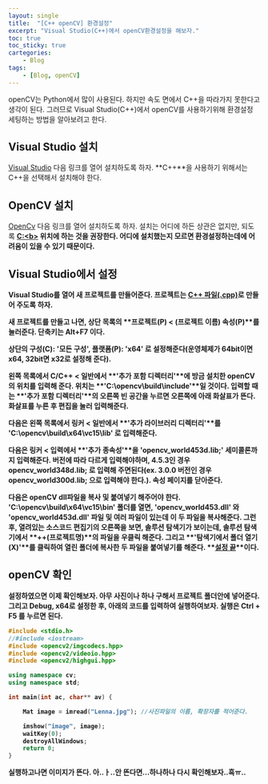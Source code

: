 ```yaml
---
layout: single
title:  "[C++ openCV] 환경설정"
excerpt: "Visual Studio(C++)에서 openCV환경설정을 해보자."
toc: true
toc_sticky: true
cartegories:
    - Blog
tags:
    - [Blog, openCV]
---
```

openCV는 Python에서 많이 사용된다. 하지만 속도 면에서 C++을 따라가지 못한다고 생각이 된다. 그러므로 Visual Studio(C++)에서 openCV를 사용하기위해 환경설정 세팅하는 방법을 알아보려고 한다.

## Visual Studio 설치
[Visual Studio](https://visualstudio.microsoft.com/ko/) 다음 링크를 열어 설치하도록 하자. **C++**을 사용하기 위해서는 C++을 선택해서 설치해야 한다.

## OpenCV 설치
[OpenCv](https://opencv.org/releases/) 다음 링크를 열어 설치하도록 하자. 설치는 어디에 하든 상관은 없지만, 되도록 <u><b>C:\<b></u> 위치에 하는 것을 권장한다. **어디에 설치했는지 모르면 환경설정하는데에 어려움이 있을 수 있기 때문이다.**

## Visual Studio에서 설정
Visual Studio를 열어 **새 프로젝트를** 만들어준다.
프로젝트는 <u>**C++ 파일(.cpp)**</u>로 만들어 주도록 하자.

새 프로젝트를 만들고 나면, 상단 목록의 **프로젝트(P) < (프로젝트 이름) 속성(P)**를 눌러준다. 단축키는 **Alt+F7** 이다.

상단의 **구성(C): '모든 구성', 플랫폼(P): 'x64'** 로 설정해준다(운영체제가 64bit이면 x64, 32bit면 x32로 설정해 준다).

왼쪽 목록에서 **C/C++ < 일반**에서 **'추가 포함 디렉터리'**에 방금 설치한 openCV의 위치를 입력해 준다. 위치는 **'C:\opencv\build\include'**일 것이다. 
입력할 때는 **'추가 포함 디렉터리'**의 오른쪽 빈 공간을 누르면 오른쪽에 아래 **화살표**가 뜬다. 화살표를 누른 후 **편집**을 눌러 입력해준다.

다음은 왼쪽 목록에서 **링커 < 일반**에서 **'추가 라이브러리 디렉터리'**를 **'C:\opencv\build\x64\vc15\lib'** 로 입력해준다.

다음은 **링커 < 입력**에서 **'추가 종속성'**을 **'opencv_world453d.lib;'** **세미콜론**까지 입력해준다. **버전에 따라 다르게 입력**해야하며, 4.5.3인 경우 opencv_world348d.lib; 로 입력해 주면된다(ex. 3.0.0 버전인 경우 opencv_world300d.lib; 으로 입력해야 한다.).
속성 페이지를 닫아준다.

다음은 **openCV dll파일**을 **복사** 및 **붙여넣기** 해주어야 한다. **'C:\opencv\build\x64\vc15\bin'** 폴더를 열면, **'opencv_world453.dll'** 와 **'opencv_world453d.dll'** 파일 및 여러 파일이 있는데 이 두 파일을 복사해준다. 그런 후, 열려있는 소스코드 편집기의 오른쪽을 보면, **솔루션 탐색기**가 보이는데, 솔루션 탐색기에서 **++(프로젝트명)**의 파일을 **우클릭** 해준다. 그리고 **'탐색기에서 폴더 열기(X)'**를 클릭하여 열린 폴더에 복사한 두 파일을 **붙여넣기**를 해준다.
**<u>설정 끝</u>**이다.

## openCV 확인
설정하였으면 이제 **확인**해보자.
아무 사진이나 하나 구해서 프로젝트 폴더안에 넣어준다. 그리고 **Debug, x64**로 설정한 후, 아래의 코드를 입력하여 실행하여보자. 실행은 Ctrl + F5 를 누르면 된다.

```c++
#include <stdio.h>
//#include <iostream>
#include <opencv2/imgcodecs.hpp>
#include <opencv2/videoio.hpp>
#include <opencv2/highgui.hpp>

using namespace cv;
using namespace std;

int main(int ac, char** av) {

	Mat image = imread("Lenna.jpg"); //사진파일의 이름, 확장자를 적어준다.

	imshow("image", image);
	waitKey(0);
    destroyAllWindows;
	return 0;
}
```

실행하고나면 이미지가 뜬다. 아..ㅏ..안 뜬다면...하나하나 다시 확인해보자..흑ㅠ..
